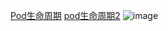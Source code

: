 [Pod生命周期](https://www.icode9.com/content-4-714365.html)
[pod生命周期2](https://jimmysong.io/kubernetes-handbook/concepts/pod-lifecycle.html)
![image](https://user-images.githubusercontent.com/30467613/115977253-c994e800-a5a8-11eb-83c1-ce7771e71067.png)

